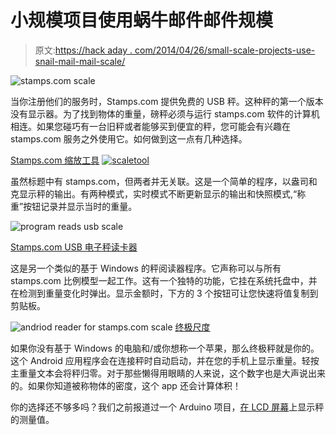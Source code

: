 # 小规模项目使用蜗牛邮件邮件规模

> 原文:[https://hack aday . com/2014/04/26/small-scale-projects-use-snail-mail-mail-scale/](https://hackaday.com/2014/04/26/small-scale-projects-use-snail-mail-mail-scale/)

![stamps.com scale](../Images/4aa464c1302c0c8ad75173d875c4348a.png)

当你注册他们的服务时，Stamps.com 提供免费的 USB 秤。这种秤的第一个版本没有显示器。为了找到物体的重量，磅秤必须与运行 stamps.com 软件的计算机相连。如果您碰巧有一台旧秤或者能够买到便宜的秤，您可能会有兴趣在 stamps.com 服务之外使用它。如何做到这一点有几种选择。

[Stamps.com 缩放工具](http://www.vadimtabakman.com/stampscom-scale-tool-1.aspx) [![scaletool](../Images/c53111a436e4dc5a6cea081ad96bf27a.png)](http://www.vadimtabakman.com/stampscom-scale-tool-1.aspx)

虽然标题中有 stamps.com，但两者并无关联。这是一个简单的程序，以盎司和克显示秤的输出。有两种模式，实时模式不断更新显示的输出和快照模式,“称重”按钮记录并显示当时的重量。

![program reads usb scale](../Images/91ae8c2263e1b56ba4ba4df222451609.png)

[Stamps.com USB 电子秤读卡器](http://sourceforge.net/projects/sdcusbscaleapp/)

这是另一个类似的基于 Windows 的秤阅读器程序。它声称可以与所有 stamps.com 比例模型一起工作。这有一个独特的功能，它挂在系统托盘中，并在检测到重量变化时弹出。显示金额时，下方的 3 个按钮可让您快速将值复制到剪贴板。

![andriod reader for stamps.com scale](../Images/b0d16d91180346d60b7bee65ab45d48e.png) [终极尺度](https://play.google.com/store/apps/details?id=com.theultimatelabs.scale)

如果你没有基于 Windows 的电脑和/或你想称一个苹果，那么终极秤就是你的。这个 Android 应用程序会在连接秤时自动启动，并在您的手机上显示重量。轻按主重量文本会将秤归零。对于那些懒得用眼睛的人来说，这个数字也是大声说出来的。如果你知道被称物体的密度，这个 app 还会计算体积！

你的选择还不够多吗？我们之前报道过一个 Arduino 项目，[在 LCD 屏幕](http://hackaday.com/2013/09/13/adding-a-display-to-a-usb-digital-scale/)上显示秤的测量值。